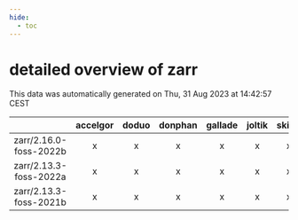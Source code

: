 ```yaml
---
hide:
  - toc
---
```


detailed overview of zarr
=========================


This data was automatically generated on Thu, 31 Aug 2023 at 14:42:57 CEST  

| |accelgor|doduo|donphan|gallade|joltik|skitty|swalot|victini|
| :---: | :---: | :---: | :---: | :---: | :---: | :---: | :---: | :---: |
|zarr/2.16.0-foss-2022b|x|x|x|x|x|x|x|x|
|zarr/2.13.3-foss-2022a|x|x|x|x|x|x|x|x|
|zarr/2.13.3-foss-2021b|x|x|x|x|x|x|x|x|
